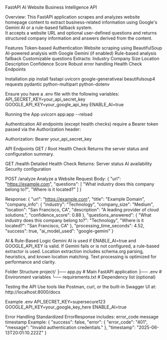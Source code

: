 FastAPI AI Website Business Intelligence API

Overview:
This FastAPI application scrapes and analyzes website homepage content to extract business-related information using Google's Gemini AI or a rule-based fallback system.  
It accepts a website URL and optional user-defined questions and returns structured company information and answers derived from the content.

Features
Token-based Authentication
Website scraping using BeautifulSoup
AI-powered analysis with Google Gemini (if enabled)
Rule-based analysis fallback
Customizable questions
Extracts:
Industry
Company Size
Location
Description
Confidence Score
Robust error handling
Health Check Endpoints

Installation
pip install fastapi uvicorn google-generativeai beautifulsoup4 requests pydantic python-multipart python-dotenv

Ensure you have a .env file with the following variables:
API_SECRET_KEY=your_api_secret_key GOOGLE_API_KEY=your_google_api_key ENABLE_AI=true

Running the App
uvicorn app:app --reload

Authentication
All endpoints (except health checks) require a Bearer token passed via the Authorization header:

Authorization: Bearer your_api_secret_key

API Endpoints
GET /
Root Health Check
Returns the server status and configuration summary.

GET /health
Detailed Health Check
Returns:
Server status
AI availability
Security configuration

POST /analyze
Analyze a Website
Request Body:
{
"url": "https://example.com",
"questions": [
"What industry does this company belong to?",
"Where is it located?"
]
}

Response:
{
"url": "https://example.com",
"title": "Example Domain",
"company_info": {
"industry": "Technology",
"company_size": "Medium",
"location": "San Francisco, CA",
"description": "A leading provider of cloud solutions.",
"confidence_score": 0.88
},
"questions_answered": {
"What industry does this company belong to?": "Technology",
"Where is it located?": "San Francisco, CA"
},
"processing_time_seconds": 4.52,
"success": true,
"ai_model_used": "google-gemini"
}

AI & Rule-Based Logic
Gemini AI is used if ENABLE_AI=true and GOOGLE_API_KEY is valid.
If Gemini fails or is not configured, a rule-based extractor is used.
Location extraction includes schema.org parsing, heuristics, and known location matching.
Text processing is optimized for performance and clarity.

Folder Structure
project/
├── app.py # Main FastAPI application
├── .env # Environment variables
└── requirements.txt # Dependency list (optional)

Testing the API
Use tools like Postman, curl, or the built-in Swagger UI at: http://localhost:8000/docs

Example .env
API_SECRET_KEY=supersecure123
GOOGLE_API_KEY=your_google_key_here
ENABLE_AI=true

Error Handling
Standardized ErrorResponse includes:
error_code
message
timestamp
Example: {
"success": false,
"error": {
"error_code": "401",
"message": "Invalid authentication credentials."
},
"timestamp": "2025-06-13T20:01:10.222Z"
}
